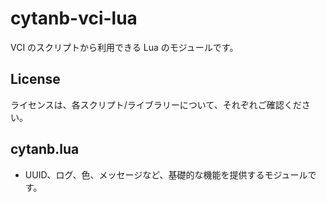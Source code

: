 # cytanb-vci-lua

VCI のスクリプトから利用できる Lua のモジュールです。

## License

ライセンスは、各スクリプト/ライブラリーについて、それぞれご確認ください。

## cytanb.lua

- UUID、ログ、色、メッセージなど、基礎的な機能を提供するモジュールです。
